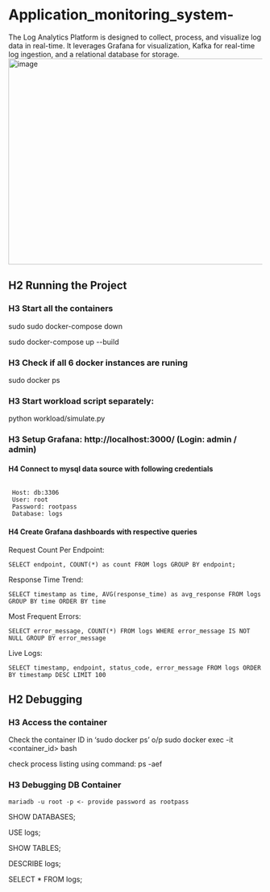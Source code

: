 # Application_monitoring_system-
The Log Analytics Platform is designed to collect, process, and visualize log data in real-time. It leverages Grafana for visualization, Kafka for real-time log ingestion, and a relational database for storage.
<img width="797" height="409" alt="image" src="https://github.com/user-attachments/assets/4babcbd0-6fdb-444e-8179-e51c7ffa3b63" />  
## H2 Running the Project
### H3 Start all the containers
sudo sudo docker-compose down

sudo docker-compose up --build

### H3 Check if all 6 docker instances are runing
sudo docker ps

### H3 Start workload script separately:
python workload/simulate.py

### H3 Setup Grafana: http://localhost:3000/ (Login: admin / admin)
#### H4 Connect to mysql data source with following credentials
 <pre><code>
 Host: db:3306
 User: root
 Password: rootpass
 Database: logs</code></pre>
#### H4 Create Grafana dashboards with respective queries
Request Count Per Endpoint:
<pre><code>SELECT endpoint, COUNT(*) as count FROM logs GROUP BY endpoint;</code></pre>
Response Time Trend:
<pre><code>SELECT timestamp as time, AVG(response_time) as avg_response FROM logs GROUP BY time ORDER BY time</code></pre>
Most Frequent Errors:
<pre><code>SELECT error_message, COUNT(*) FROM logs WHERE error_message IS NOT NULL GROUP BY error_message</code></pre>
Live Logs:
<pre><code>SELECT timestamp, endpoint, status_code, error_message FROM logs ORDER BY timestamp DESC LIMIT 100</code></pre>
## H2 Debugging
### H3 Access the container
Check the container ID in ‘sudo docker ps’ o/p sudo docker exec -it <container_id> bash

check process listing using command: ps -aef

### H3 Debugging DB Container
`mariadb -u root -p <- provide password as rootpass`

SHOW DATABASES;

USE logs;

SHOW TABLES;

DESCRIBE logs;

SELECT * FROM logs;
